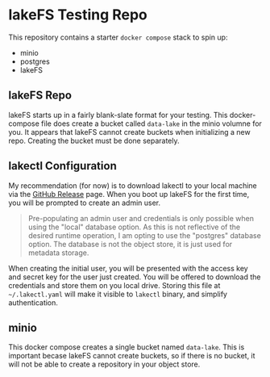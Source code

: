 # lakeFS Testing Repo

This repository contains a starter `docker compose` stack to spin up:

- minio
- postgres
- lakeFS

## lakeFS Repo

lakeFS starts up in a fairly blank-slate format for your testing. This
docker-compose file does create a bucket called `data-lake` in the minio volumne
for you. It appears that lakeFS cannot create buckets when initializing a new
repo. Creating the bucket must be done separately.

## lakectl Configuration

My recommendation (for now) is to download lakectl to your local machine via the
[GitHub Release](https://github.com/treeverse/lakeFS/releases) page. When you
boot up lakeFS for the first time, you will be prompted to create an admin user.

> Pre-populating an admin user and credentials is only possible when using the
> "local" database option. As this is not reflective of the desired runtime
> operation, I am opting to use the "postgres" database option. The database is
> not the object store, it is just used for metadata storage.

When creating the initial user, you will be presented with the access key and
secret key for the user just created. You will be offered to download the
credentials and store them on you local drive. Storing this file at
`~/.lakectl.yaml` will make it visible to `lakectl` binary, and simplify
authentication.

## minio

This docker compose creates a single bucket named `data-lake`. This is important
becase lakeFS cannot create buckets, so if there is no bucket, it will not be
able to create a repository in your object store.
